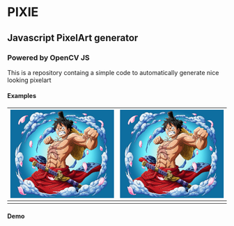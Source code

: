 # PIXIE
## Javascript PixelArt generator
### Powered by OpenCV JS

This is a repository containg a simple code to automatically generate nice looking pixelart

#### Examples

|![alt text](assets/img.png "Title")|![alt text](assets/img.png "Title")|
|---|---|
|||
#### Demo


